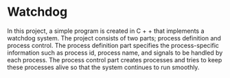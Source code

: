 # Watchdog

In this project, a simple program is created in C + + that implements
a watchdog system. The project consists of two parts; process definition and process control.
The process definition part specifies the process-specific information such as process id, process
name, and signals to be handled by each process. The process control part creates processes
and tries to keep these processes alive so that the system continues to run smoothly.
